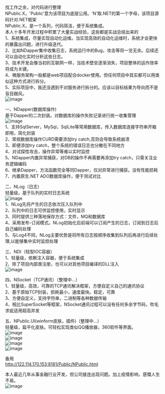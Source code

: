  找工作之余，对代码进行整理  
 NPublic.X，'Public'意为该项目为底层公用。'N'取.NET的第一个字母，该项目源码针对.NET框架  
 NPublic.X，是一个系列，代码简洁，便于系统集成。  
 本人十多年开发过程中积累了大量实战经验，这些都是实战总结出来的   
 1、系统集成，尽量实现自动化运维。当实现高效的自动化运维时，系统才会更快的暴露出问题，进行升级迭代。   
 2、比如NDapper集中收集日志，系统运行中的Bug，攻击等将一览无余。后续还可以自动化实时分析这些日志。  
 3、技术开发会像当初的互联网一样，当技术壁垒逐渐消失，项目整体的运作效率将成为关键。   
 4、微服务架构一般都是web项目配合docker使用。但任何项目中其实都可以用类似这种方式进行拆分。  
 5、实际项目中，我还没遇到不对服务进行拆分的。应该以目标结果为导向而不是盲目跟风。  
![image](http://122.114.170.153:8181/Public/images/NPublic2.png)  

一、NDapper(数据库操作)  
 基于Dapper的二次封装。对数据库的操作失败记录进行统一收集管理  
![image](http://122.114.170.153:8181/Public/images/NDapper.png)  
1、支持SqlServer，MySql，SqlLite等常用数据库，传入数据库连接字符串开箱即用，简化封装  
2、常规数据库操作CURD需要添加try catch,否则会导致系统崩溃  
3、即便添加try catch，整个系统的错误日志也分散在不同地方  
4、对试探性攻击，操作异常等难以实时监控  
5、NDapper内置异常捕获，对DB的操作不再需要再添加try catch，只需关注业务逻辑编码  
6、继承Dapper，方法函数完全等同Dapper，仅对异常进行捕获。没有性能损耗  
7、内置原生.NET ADO数据库操作，便于测试对比  


二、NLog（日志）  
轻量级，基于队列的实时日志系统  
 ![image](http://122.114.170.153:8181/Public/images/NLog.png)  
1、NLog先将产生的日志依次压入队列中  
2、队列中的日志可供监控使用，实时显示  
3、同时提供三种落地保存方式：文件，MQ和数据库  
4、采用发布-订阅模式。NLog初始化后前端可以订阅产生的日志，订阅到日志后自己编码处理  
5、与Log4不同，NLog主要优势是将所有日志按顺序收集到队列后再进行后续处理,以能够集中实时监控处理  


三、NDI（轻型IOC容器）  
1、轻量级，依赖注入容器，便于系统集成  
2、除了项目内部类注册，也可以对其他项目编译的DLL注入   
 ![image](http://122.114.170.153:8181/Public/images/NDI2.png)  



四、NSocket（TCP通讯）（整理中...）  
1、轻量级，高效，可靠的TCP通讯解决框架，方便自定义自己的通讯协议  
2、基于原始TCP封装，损耗最小，速度最快。稳定，可靠  
3、方便自定义，支持字符串，二进制等各种数据传输  
4、相比SuperSocket等框架，NSocket通讯过程可以没有任何多余字节码，吹毛求疵适用超高并发  


五、NPublic.UI(winform皮肤，插件)（整理中...）  
轻量级，扁平化皮肤。可轻松实现类似QQ播放器，360软件等界面。  
 ![image](http://122.114.170.153:8181/Public/images/f1.png)  
 ![image](http://122.114.170.153:8181/Public/images/f2.png)  
 ![image](http://122.114.170.153:8181/Public/images/f3.png)  
 ![image](http://122.114.170.153:8181/Public/images/f4.png)  

备用  
http://122.114.170.153:8181/Public/NPublic.html  

本人最近几年从事金融行业开发，但公司接连出现问题。加上疫情影响，感慨人生不易。  
 ![image](http://122.114.170.153:8181/Public/images/qh.png)  

